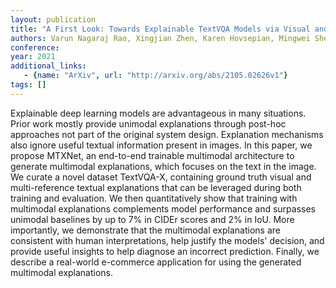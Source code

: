 ```yaml
---
layout: publication
title: "A First Look: Towards Explainable TextVQA Models via Visual and Textual Explanations"
authors: Varun Nagaraj Rao, Xingjian Zhen, Karen Hovsepian, Mingwei Shen
conference: 
year: 2021
additional_links: 
   - {name: "ArXiv", url: "http://arxiv.org/abs/2105.02626v1"}
tags: []
---
```

Explainable deep learning models are advantageous in many situations. Prior
work mostly provide unimodal explanations through post-hoc approaches not part
of the original system design. Explanation mechanisms also ignore useful
textual information present in images. In this paper, we propose MTXNet, an
end-to-end trainable multimodal architecture to generate multimodal
explanations, which focuses on the text in the image. We curate a novel dataset
TextVQA-X, containing ground truth visual and multi-reference textual
explanations that can be leveraged during both training and evaluation. We then
quantitatively show that training with multimodal explanations complements
model performance and surpasses unimodal baselines by up to 7% in CIDEr scores
and 2% in IoU. More importantly, we demonstrate that the multimodal
explanations are consistent with human interpretations, help justify the
models' decision, and provide useful insights to help diagnose an incorrect
prediction. Finally, we describe a real-world e-commerce application for using
the generated multimodal explanations.